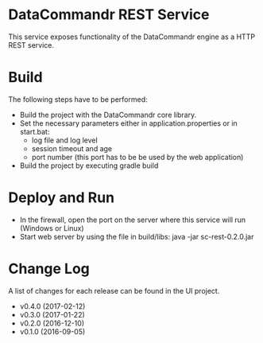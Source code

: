 # DataCommandr REST Service

This service exposes functionality of the DataCommandr engine as a HTTP REST service.

# Build

The following steps have to be performed: 
* Build the project with the DataCommandr core library.
* Set the necessary parameters either in application.properties or in start.bat:
  * log file and log level
  * session timeout and age
  * port number (this port has to be be used by the web application)
* Build the project by executing gradle build 

# Deploy and Run

* In the firewall, open the port on the server where this service will run (Windows or Linux)
* Start web server by using the file in build/libs: java -jar sc-rest-0.2.0.jar

# Change Log

A list of changes for each release can be found in the UI project.

* v0.4.0 (2017-02-12)
* v0.3.0 (2017-01-22)
* v0.2.0 (2016-12-10)
* v0.1.0 (2016-09-05)
